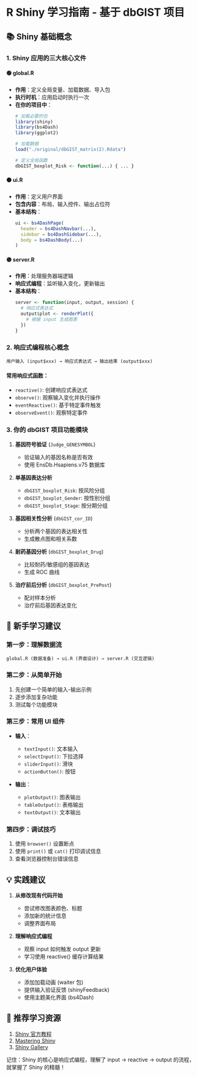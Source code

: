 # R Shiny 学习指南 - 基于 dbGIST 项目

## 📚 Shiny 基础概念

### 1. **Shiny 应用的三大核心文件**

#### 🟢 global.R
- **作用**：定义全局变量、加载数据、导入包
- **执行时机**：应用启动时执行一次
- **在你的项目中**：
  ```r
  # 加载必要的包
  library(shiny)
  library(bs4Dash)
  library(ggplot2)
  
  # 加载数据
  load("./original/dbGIST_matrix(2).Rdata")
  
  # 定义全局函数
  dbGIST_boxplot_Risk <- function(...) { ... }
  ```

#### 🟠 ui.R
- **作用**：定义用户界面
- **包含内容**：布局、输入控件、输出占位符
- **基本结构**：
  ```r
  ui <- bs4DashPage(
    header = bs4DashNavbar(...),
    sidebar = bs4DashSidebar(...),
    body = bs4DashBody(...)
  )
  ```

#### 🟣 server.R
- **作用**：处理服务器端逻辑
- **响应式编程**：监听输入变化，更新输出
- **基本结构**：
  ```r
  server <- function(input, output, session) {
    # 响应式表达式
    output$plot <- renderPlot({
      # 根据 input 生成图表
    })
  }
  ```

### 2. **响应式编程核心概念**

```
用户输入 (input$xxx) → 响应式表达式 → 输出结果 (output$xxx)
```

#### 常用响应式函数：
- `reactive()`: 创建响应式表达式
- `observe()`: 观察输入变化并执行操作
- `eventReactive()`: 基于特定事件触发
- `observeEvent()`: 观察特定事件

### 3. **你的 dbGIST 项目功能模块**

1. **基因符号验证** (`Judge_GENESYMBOL`)
   - 验证输入的基因名称是否有效
   - 使用 EnsDb.Hsapiens.v75 数据库

2. **单基因表达分析**
   - `dbGIST_boxplot_Risk`: 按风险分组
   - `dbGIST_boxplot_Gender`: 按性别分组
   - `dbGIST_boxplot_Stage`: 按分期分组

3. **基因相关性分析** (`dbGIST_cor_ID`)
   - 分析两个基因的表达相关性
   - 生成散点图和相关系数

4. **耐药基因分析** (`dbGIST_boxplot_Drug`)
   - 比较耐药/敏感组的基因表达
   - 生成 ROC 曲线

5. **治疗前后分析** (`dbGIST_boxplot_PrePost`)
   - 配对样本分析
   - 治疗前后基因表达变化

## 🎯 新手学习建议

### 第一步：理解数据流
```
global.R (数据准备) → ui.R (界面设计) → server.R (交互逻辑)
```

### 第二步：从简单开始
1. 先创建一个简单的输入-输出示例
2. 逐步添加复杂功能
3. 测试每个功能模块

### 第三步：常用 UI 组件
- **输入**：
  - `textInput()`: 文本输入
  - `selectInput()`: 下拉选择
  - `sliderInput()`: 滑块
  - `actionButton()`: 按钮

- **输出**：
  - `plotOutput()`: 图表输出
  - `tableOutput()`: 表格输出
  - `textOutput()`: 文本输出

### 第四步：调试技巧
1. 使用 `browser()` 设置断点
2. 使用 `print()` 或 `cat()` 打印调试信息
3. 查看浏览器控制台错误信息

## 💡 实践建议

1. **从修改现有代码开始**
   - 尝试修改图表颜色、标题
   - 添加新的统计信息
   - 调整界面布局

2. **理解响应式编程**
   - 观察 input 如何触发 output 更新
   - 学习使用 reactive() 缓存计算结果

3. **优化用户体验**
   - 添加加载动画 (waiter 包)
   - 提供输入验证反馈 (shinyFeedback)
   - 使用主题美化界面 (bs4Dash)

## 📖 推荐学习资源

1. [Shiny 官方教程](https://shiny.rstudio.com/tutorial/)
2. [Mastering Shiny](https://mastering-shiny.org/)
3. [Shiny Gallery](https://shiny.rstudio.com/gallery/)

记住：Shiny 的核心是响应式编程，理解了 input → reactive → output 的流程，就掌握了 Shiny 的精髓！